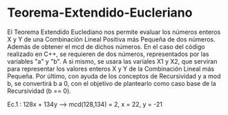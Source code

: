# Teorema-Extendido-Eucleriano
El Teorema Extendido Euclediano nos permite evaluar los números enteros X y Y de una Combinación Lineal Positiva más Pequeña de dos números. Además de obtener el mcd de dichos números. En el caso del código realizado en C++, se requieren de dos números, representados por las variables "a" y "b". A si mismo, se usara las variales X1 y X2, que serviran para representar los valores enteros X y Y de la Combinación Lineal más Pequeña. Por último, con ayuda de los conceptos de Recursividad y a mod b, se convertirá b a 0, con el objetivo de plantearlo como caso base de la Recursividad (b == 0). 

Ec.1 : 128x + 134y  -->  mcd(128,134) = 2, x = 22, y = -21
